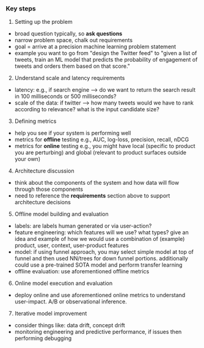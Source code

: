 ### Key steps
1. Setting up the problem
  * broad question typically, so **ask questions**
  * narrow problem space, chalk out requirements
  * goal = arrive at a precision machine learning problem statement
  * example you want to go from "design the Twitter feed" to "given a list of tweets, train an ML model that predicts the probability of engagement of tweets and orders them based on that score."

2. Understand scale and latency requirements
  * latency: e.g., if search engine --> do we want to return the search result in 100 milliseconds or 500 milliseconds?
  * scale of the data: if twitter --> how many tweets would we have to rank according to relevance? what is the input candidate size?

3. Defining metrics
  * help you see if your system is performing well
  * metrics for **offline** testing e.g., AUC, log-loss, precision, recall, nDCG
  * metrics for **online** testing e.g., you might have local (specific to product you are perturbing) and global (relevant to product surfaces outside your own)

4. Architecture discussion
  * think about the components of the system and how data will flow through those components
  * need to reference the **requirements** section above to support architecture decisions

5. Offline model building and evaluation
  * labels: are labels human generated or via user-action?
  * feature engineering: which features will we use? what types? give an idea and example of how we would use a combination of (example) product, user, context, user-product features
  * model: if using funnel approach, you may select simple model at top of funnel and then used NN/trees for down funnel portions. additionally could use a pre-trained SOTA model and perform transfer learning
  * offline evaluation: use aforementioned offline metrics

6. Online model execution and evaluation
  * deploy online and use aforementioned online metrics to understand user-impact. A/B or observational inference.

7. Iterative model improvement
  * consider things like: data drift, concept drift
  * monitoring engineering and predictive performance, if issues then performing debugging
